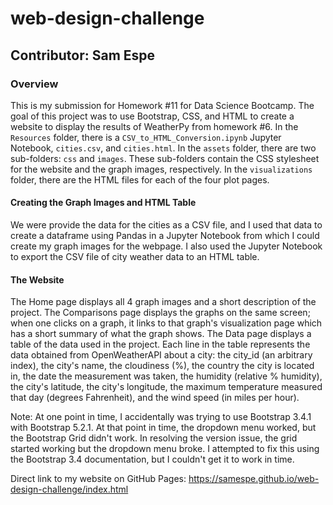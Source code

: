 # web-design-challenge

## Contributor: Sam Espe

### Overview

This is my submission for Homework #11 for Data Science Bootcamp. The goal of this project was to use Bootstrap, CSS, and HTML to create a website to display the results of WeatherPy from homework #6. In the `Resources` folder, there is a `CSV_to_HTML_Conversion.ipynb` Jupyter Notebook, `cities.csv`, and `cities.html`. In the `assets` folder, there are two sub-folders: `css` and `images`. These sub-folders contain the CSS stylesheet for the website and the graph images, respectively. In the `visualizations` folder, there are the HTML files for each of the four plot pages.

#### Creating the Graph Images and HTML Table
We were provide the data for the cities as a CSV file, and I used that data to create a dataframe using Pandas in a Jupyter Notebook from which I could create my graph images for the webpage. I also used the Jupyter Notebook to export the CSV file of city weather data to an HTML table. 

#### The Website
The Home page displays all 4 graph images and a short description of the project. The Comparisons page displays the graphs on the same screen; when one clicks on a graph, it links to that graph's visualization page which has a short summary of what the graph shows. The Data page displays a table of the data used in the project. Each line in the table represents the data obtained from OpenWeatherAPI about a city: the city_id (an arbitrary index), the city's name, the cloudiness (%), the country the city is located in, the date the measurement was taken, the humidity (relative % humidity), the city's latitude, the city's longitude, the maximum temperature measured that day (degrees Fahrenheit), and the wind speed (in miles per hour).

Note: At one point in time, I accidentally was trying to use Bootstrap 3.4.1 with Bootstrap 5.2.1. At that point in time, the dropdown menu worked, but the Bootstrap Grid didn't work. In resolving the version issue, the grid started working but the dropdown menu broke. I attempted to fix this using the Bootstrap 3.4 documentation, but I couldn't get it to work in time. 

Direct link to my website on GitHub Pages: https://samespe.github.io/web-design-challenge/index.html
